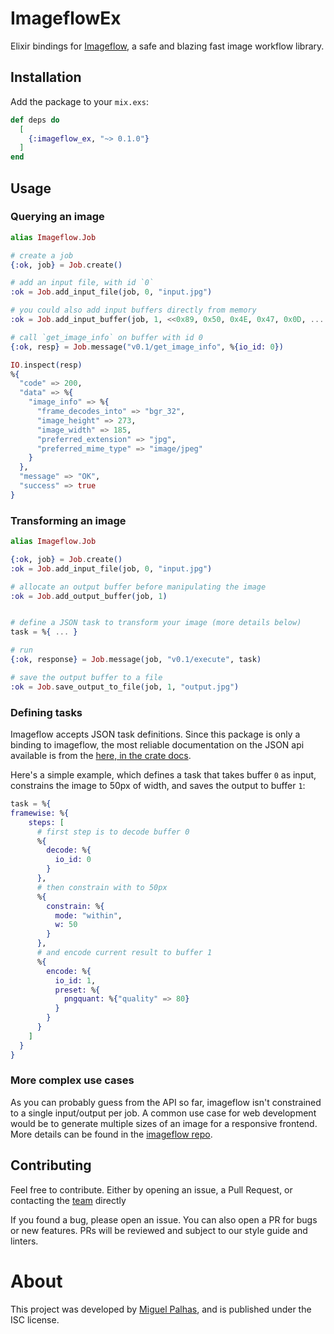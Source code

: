 # ImageflowEx

[imageflow-github]: https://github.com/imazen/imageflow
[imageflow-json-docs]: https://docs.imageflow.io/json/introduction.html
[my-website]: https://naps62.com

Elixir bindings for [Imageflow][imageflow-github], a safe and blazing fast image workflow library.


## Installation

Add the package to your `mix.exs`:

```elixir
def deps do
  [
    {:imageflow_ex, "~> 0.1.0"}
  ]
end
```

## Usage

### Querying an image

```elixir
alias Imageflow.Job

# create a job
{:ok, job} = Job.create()

# add an input file, with id `0`
:ok = Job.add_input_file(job, 0, "input.jpg")

# you could also add input buffers directly from memory
:ok = Job.add_input_buffer(job, 1, <<0x89, 0x50, 0x4E, 0x47, 0x0D, ... >>)

# call `get_image_info` on buffer with id 0
{:ok, resp} = Job.message("v0.1/get_image_info", %{io_id: 0})

IO.inspect(resp)
%{
  "code" => 200,
  "data" => %{
    "image_info" => %{
      "frame_decodes_into" => "bgr_32",
      "image_height" => 273,
      "image_width" => 185,
      "preferred_extension" => "jpg",
      "preferred_mime_type" => "image/jpeg"
    }
  },
  "message" => "OK",
  "success" => true
}
```

### Transforming an image

```elixir
alias Imageflow.Job

{:ok, job} = Job.create()
:ok = Job.add_input_file(job, 0, "input.jpg")

# allocate an output buffer before manipulating the image
:ok = Job.add_output_buffer(job, 1)


# define a JSON task to transform your image (more details below)
task = %{ ... }

# run
{:ok, response} = Job.message(job, "v0.1/execute", task)

# save the output buffer to a file
:ok = Job.save_output_to_file(job, 1, "output.jpg")
```

### Defining tasks

Imageflow accepts JSON task definitions. Since this package is only a binding to
imageflow, the most reliable documentation on the JSON api available is from the
[here, in the crate docs][imageflow-json-docs].


Here's a simple example, which defines a task that takes buffer `0` as input,
constrains the image to 50px of width, and saves the output to buffer `1`:

```elixir
task = %{
framewise: %{
    steps: [
      # first step is to decode buffer 0
      %{
        decode: %{
          io_id: 0
        }
      },
      # then constrain with to 50px
      %{
        constrain: %{
          mode: "within",
          w: 50
        }
      },
      # and encode current result to buffer 1
      %{
        encode: %{
          io_id: 1,
          preset: %{
            pngquant: %{"quality" => 80}
          }
        }
      }
    ]
  }
}
```

### More complex use cases

As you can probably guess from the API so far, imageflow isn't constrained to
a single input/output per job.
A common use case for web development would be to generate multiple sizes of an
image for a responsive frontend.
More details can be found in the [imageflow repo][imageflow-github].

## Contributing

Feel free to contribute. Either by opening an issue, a Pull Request, or contacting the
[team](mailto:mpalhas@gmail.com) directly

If you found a bug, please open an issue. You can also open a PR for bugs or new
features. PRs will be reviewed and subject to our style guide and linters.

# About

This project was developed by [Miguel Palhas][my-website], and is published
under the ISC license.
